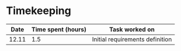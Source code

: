 # Timekeeping

| Date | Time spent (hours)| Task worked on |
|------|-------------------|----------------|
|12.11 | 1.5               | Initial requirements definition|
